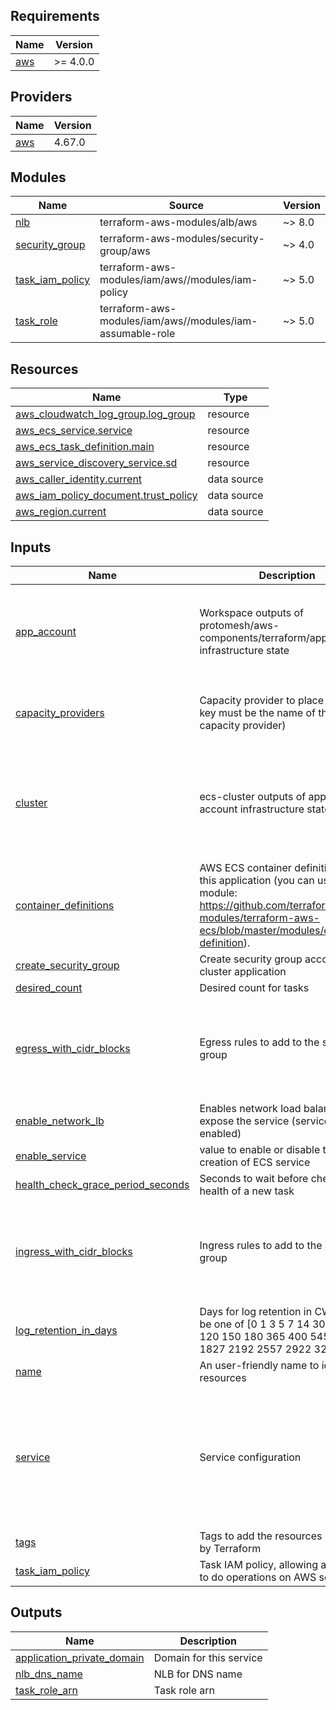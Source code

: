 <!-- BEGIN_TF_DOCS -->
## Requirements

| Name | Version |
|------|---------|
| <a name="requirement_aws"></a> [aws](#requirement\_aws) | >= 4.0.0 |

## Providers

| Name | Version |
|------|---------|
| <a name="provider_aws"></a> [aws](#provider\_aws) | 4.67.0 |

## Modules

| Name | Source | Version |
|------|--------|---------|
| <a name="module_nlb"></a> [nlb](#module\_nlb) | terraform-aws-modules/alb/aws | ~> 8.0 |
| <a name="module_security_group"></a> [security\_group](#module\_security\_group) | terraform-aws-modules/security-group/aws | ~> 4.0 |
| <a name="module_task_iam_policy"></a> [task\_iam\_policy](#module\_task\_iam\_policy) | terraform-aws-modules/iam/aws//modules/iam-policy | ~> 5.0 |
| <a name="module_task_role"></a> [task\_role](#module\_task\_role) | terraform-aws-modules/iam/aws//modules/iam-assumable-role | ~> 5.0 |

## Resources

| Name | Type |
|------|------|
| [aws_cloudwatch_log_group.log_group](https://registry.terraform.io/providers/hashicorp/aws/latest/docs/resources/cloudwatch_log_group) | resource |
| [aws_ecs_service.service](https://registry.terraform.io/providers/hashicorp/aws/latest/docs/resources/ecs_service) | resource |
| [aws_ecs_task_definition.main](https://registry.terraform.io/providers/hashicorp/aws/latest/docs/resources/ecs_task_definition) | resource |
| [aws_service_discovery_service.sd](https://registry.terraform.io/providers/hashicorp/aws/latest/docs/resources/service_discovery_service) | resource |
| [aws_caller_identity.current](https://registry.terraform.io/providers/hashicorp/aws/latest/docs/data-sources/caller_identity) | data source |
| [aws_iam_policy_document.trust_policy](https://registry.terraform.io/providers/hashicorp/aws/latest/docs/data-sources/iam_policy_document) | data source |
| [aws_region.current](https://registry.terraform.io/providers/hashicorp/aws/latest/docs/data-sources/region) | data source |

## Inputs

| Name | Description | Type | Default | Required |
|------|-------------|------|---------|:--------:|
| <a name="input_app_account"></a> [app\_account](#input\_app\_account) | Workspace outputs of protomesh/aws-components/terraform/app-account infrastructure state | <pre>object({<br>    private_dns_namespace_id   = string<br>    private_dns_zone           = string<br>    public_dns_certificate_arn = string<br>    vpc_id                     = string<br>  })</pre> | n/a | yes |
| <a name="input_capacity_providers"></a> [capacity\_providers](#input\_capacity\_providers) | Capacity provider to place tasks (the key must be the name of the capacity provider) | <pre>map(object({<br>    weight = number<br>    base   = number<br>  }))</pre> | n/a | yes |
| <a name="input_cluster"></a> [cluster](#input\_cluster) | ecs-cluster outputs of application account infrastructure state | <pre>object({<br>    cluster_name        = string<br>    task_execution_role = string<br>    capacity_providers = map(object({<br>      autoscaling_group_arn = string<br>      name                  = string<br>    }))<br>  })</pre> | n/a | yes |
| <a name="input_container_definitions"></a> [container\_definitions](#input\_container\_definitions) | AWS ECS container definitions for this application (you can use this module: https://github.com/terraform-aws-modules/terraform-aws-ecs/blob/master/modules/container-definition). | `any` | n/a | yes |
| <a name="input_create_security_group"></a> [create\_security\_group](#input\_create\_security\_group) | Create security group according to cluster application | `bool` | `true` | no |
| <a name="input_desired_count"></a> [desired\_count](#input\_desired\_count) | Desired count for tasks | `number` | `2` | no |
| <a name="input_egress_with_cidr_blocks"></a> [egress\_with\_cidr\_blocks](#input\_egress\_with\_cidr\_blocks) | Egress rules to add to the security group | <pre>list(object({<br>    from_port   = number<br>    to_port     = number<br>    protocol    = string<br>    description = optional(string)<br>    cidr_blocks = list(string)<br>  }))</pre> | `[]` | no |
| <a name="input_enable_network_lb"></a> [enable\_network\_lb](#input\_enable\_network\_lb) | Enables network load balancer to expose the service (service must be enabled) | `bool` | `false` | no |
| <a name="input_enable_service"></a> [enable\_service](#input\_enable\_service) | value to enable or disable the creation of ECS service | `bool` | `true` | no |
| <a name="input_health_check_grace_period_seconds"></a> [health\_check\_grace\_period\_seconds](#input\_health\_check\_grace\_period\_seconds) | Seconds to wait before check the health of a new task | `number` | `60` | no |
| <a name="input_ingress_with_cidr_blocks"></a> [ingress\_with\_cidr\_blocks](#input\_ingress\_with\_cidr\_blocks) | Ingress rules to add to the security group | <pre>list(object({<br>    from_port   = number<br>    to_port     = number<br>    protocol    = string<br>    description = optional(string)<br>    cidr_blocks = list(string)<br>  }))</pre> | `[]` | no |
| <a name="input_log_retention_in_days"></a> [log\_retention\_in\_days](#input\_log\_retention\_in\_days) | Days for log retention in CW, must be one of [0 1 3 5 7 14 30 60 90 120 150 180 365 400 545 731 1827 2192 2557 2922 3288 3653] | `number` | `7` | no |
| <a name="input_name"></a> [name](#input\_name) | An user-friendly name to identify resources | `string` | n/a | yes |
| <a name="input_service"></a> [service](#input\_service) | Service configuration | <pre>object({<br>    nlb_target_container_name = optional(string)<br>    nlb_target_container_port = optional(number)<br>    nlb_subnet_ids            = optional(list(string))<br>    task_subnet_ids           = list(string)<br>    health_check_path         = optional(string)<br>    health_check_port         = optional(number)<br>    network_mode              = optional(string)<br>  })</pre> | <pre>{<br>  "nlb_subnet_ids": [],<br>  "nlb_target_container_name": "default",<br>  "nlb_target_container_port": 443,<br>  "task_subnet_ids": []<br>}</pre> | no |
| <a name="input_tags"></a> [tags](#input\_tags) | Tags to add the resources managed by Terraform | `map(string)` | `{}` | no |
| <a name="input_task_iam_policy"></a> [task\_iam\_policy](#input\_task\_iam\_policy) | Task IAM policy, allowing application to do operations on AWS services | `any` | n/a | yes |

## Outputs

| Name | Description |
|------|-------------|
| <a name="output_application_private_domain"></a> [application\_private\_domain](#output\_application\_private\_domain) | Domain for this service |
| <a name="output_nlb_dns_name"></a> [nlb\_dns\_name](#output\_nlb\_dns\_name) | NLB for DNS name |
| <a name="output_task_role_arn"></a> [task\_role\_arn](#output\_task\_role\_arn) | Task role arn |
<!-- END_TF_DOCS -->